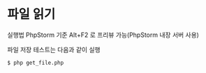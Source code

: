 파일 읽기
===================================
실행법 PhpStorm 기준 Alt+F2 로 프리뷰 가능(PhpStorm 내장 서버 사용)

파일 저장 테스트는 다음과 같이 실행

    $ php get_file.php